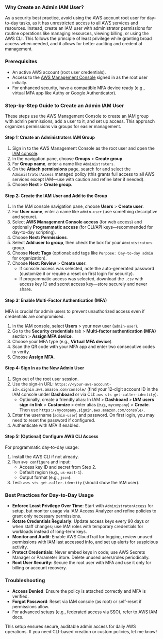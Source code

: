 ### Why Create an Admin IAM User?
As a security best practice, avoid using the AWS account root user for day-to-day tasks, as it has unrestricted access to all AWS services and resources. Instead, create an IAM user with administrator permissions for routine operations like managing resources, viewing billing, or using the AWS CLI. This follows the principle of least privilege while granting broad access when needed, and it allows for better auditing and credential management.

### Prerequisites
- An active AWS account (root user credentials).
- Access to the [AWS Management Console](https://console.aws.amazon.com/) signed in as the root user initially.
- For enhanced security, have a compatible MFA device ready (e.g., virtual MFA app like Authy or Google Authenticator).

### Step-by-Step Guide to Create an Admin IAM User
These steps use the AWS Management Console to create an IAM group with admin permissions, add a user to it, and set up access. This approach organizes permissions via groups for easier management.

#### Step 1: Create an Administrators IAM Group
1. Sign in to the AWS Management Console as the root user and open the [IAM console](https://console.aws.amazon.com/iam/).
2. In the navigation pane, choose **Groups** > **Create group**.
3. For **Group name**, enter a name like `Administrators`.
4. On the **Attach permissions** page, search for and select the `AdministratorAccess` managed policy (this grants full access to all AWS services except IAM—use with caution and refine later if needed).
5. Choose **Next** > **Create group**.

#### Step 2: Create the IAM User and Add to the Group
1. In the IAM console navigation pane, choose **Users** > **Create user**.
2. For **User name**, enter a name like `admin-user` (use something descriptive and secure).
3. Select **AWS Management Console access** (for web access) and optionally **Programmatic access** (for CLI/API keys—recommended for day-to-day scripting).
4. Choose **Next: Permissions**.
5. Select **Add user to group**, then check the box for your `Administrators` group.
6. Choose **Next: Tags** (optional: add tags like `Purpose: Day-to-day admin` for organization).
7. Choose **Next: Review** > **Create user**.
   - If console access was selected, note the auto-generated password (customize it or require a reset on first login for security).
   - If programmatic access was selected, download the `.csv` with access key ID and secret access key—store securely and never share.

#### Step 3: Enable Multi-Factor Authentication (MFA)
MFA is crucial for admin users to prevent unauthorized access even if credentials are compromised.
1. In the IAM console, select **Users** > your new user (`admin-user`).
2. Go to the **Security credentials** tab > **Multi-factor authentication (MFA)** section > **Assign MFA device**.
3. Choose your MFA type (e.g., **Virtual MFA device**).
4. Scan the QR code with your MFA app and enter two consecutive codes to verify.
5. Choose **Assign MFA**.

#### Step 4: Sign In as the New Admin User
1. Sign out of the root user session.
2. Use the sign-in URL: `https://<your-aws-account-id>.signin.aws.amazon.com/console/` (find your 12-digit account ID in the IAM console under **Dashboard** or via CLI: `aws sts get-caller-identity`).
   - Optionally, create a friendly alias: In IAM > **Dashboard** > **IAM users sign-in link** > **Customize** > enter alias (e.g., `mycompany`) > **Create**. Then use `https://mycompany.signin.aws.amazon.com/console/`.
3. Enter the username (`admin-user`) and password. On first login, you may need to reset the password if configured.
4. Authenticate with MFA if enabled.

#### Step 5: (Optional) Configure AWS CLI Access
For programmatic day-to-day usage:
1. Install the AWS CLI if not already.
2. Run `aws configure` and input:
   - Access key ID and secret from Step 2.
   - Default region (e.g., `us-east-1`).
   - Output format (e.g., `json`).
3. Test: `aws sts get-caller-identity` (should show the IAM user).

### Best Practices for Day-to-Day Usage
- **Enforce Least Privilege Over Time**: Start with `AdministratorAccess` for setup, but monitor usage via IAM Access Analyzer and refine policies to grant only necessary permissions.
- **Rotate Credentials Regularly**: Update access keys every 90 days or when staff changes; use IAM roles with temporary credentials for workloads instead of long-term keys.
- **Monitor and Audit**: Enable AWS CloudTrail for logging, review unused permissions with IAM last accessed info, and set up alerts for suspicious activity.
- **Protect Credentials**: Never embed keys in code; use AWS Secrets Manager or Parameter Store. Delete unused users/roles periodically.
- **Root User Security**: Secure the root user with MFA and use it only for billing or account recovery.

### Troubleshooting
- **Access Denied**: Ensure the policy is attached correctly and MFA is verified.
- **Forgot Password**: Reset via IAM console (as root) or self-reset if permissions allow.
- For advanced setups (e.g., federated access via SSO), refer to AWS IAM docs.

This setup ensures secure, auditable admin access for daily AWS operations. If you need CLI-based creation or custom policies, let me know!
